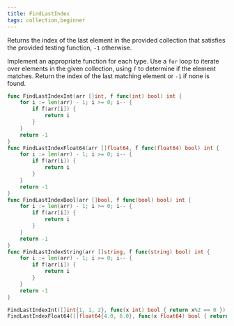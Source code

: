 ```yaml
---
title: FindLastIndex
tags: collection,beginner
---
```


Returns the index of the last element in the provided collection that satisfies the provided testing function, `-1` otherwise.

Implement an appropriate function for each type.
Use a `for` loop to iterate over elements in the given collection, using `f` to determine if the element matches.
Return the index of the last matching element or `-1` if none is found.

```go
func FindLastIndexInt(arr []int, f func(int) bool) int {
	for i := len(arr) - 1; i >= 0; i-- {
		if f(arr[i]) {
			return i
		}
	}
	return -1
}
func FindLastIndexFloat64(arr []float64, f func(float64) bool) int {
	for i := len(arr) - 1; i >= 0; i-- {
		if f(arr[i]) {
			return i
		}
	}
	return -1
}
func FindLastIndexBool(arr []bool, f func(bool) bool) int {
	for i := len(arr) - 1; i >= 0; i-- {
		if f(arr[i]) {
			return i
		}
	}
	return -1
}
func FindLastIndexString(arr []string, f func(string) bool) int {
	for i := len(arr) - 1; i >= 0; i-- {
		if f(arr[i]) {
			return i
		}
	}
	return -1
}
```

```go
FindLastIndexInt([]int{1, 1, 2}, func(x int) bool { return x%2 == 0 }) // 2
FindLastIndexFloat64([]float64{4.0, 6.0}, func(x float64) bool { return x%2.0 == 1.0 }) // -1
```
